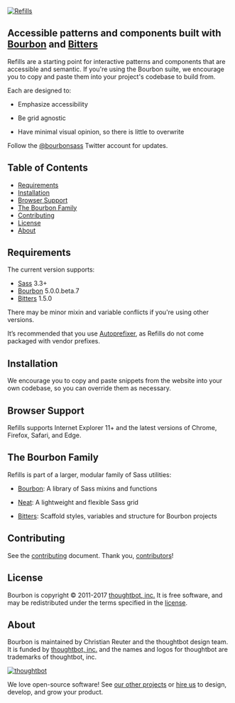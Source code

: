 [![Refills](http://images.thoughtbot.com/bourbon/refills-logo.svg)](http://refills.bourbon.io)

## Accessible patterns and components built with [Bourbon] and [Bitters]

Refills are a starting point for interactive patterns and components that are
accessible and semantic. If you're using the Bourbon suite, we encourage you to
copy and paste them into your project's codebase to build from.

Each are designed to:

- Emphasize accessibility
- Be grid agnostic
- Have minimal visual opinion, so there is little to overwrite

  [Bourbon]: http://bourbon.io
  [Bitters]: http://bitters.bourbon.io

Follow the [@bourbonsass](https://twitter.com/bourbonsass) Twitter account
for updates.

## Table of Contents

- [Requirements](#requirements)
- [Installation](#installation)
- [Browser Support](#browser-support)
- [The Bourbon Family](#the-bourbon-family)
- [Contributing](#contributing)
- [License](#license)
- [About](#about)

## Requirements

The current version supports:

- [Sass] 3.3+
- [Bourbon] 5.0.0.beta.7
- [Bitters] 1.5.0

There may be minor mixin and variable conflicts if you're using other versions.

It’s recommended that you use [Autoprefixer], as Refills do not come packaged
with vendor prefixes.

  [Sass]: https://github.com/sass/sass
  [Bourbon]: http://bourbon.io
  [Bitters]: http://bitters.bourbon.io
  [Autoprefixer]: https://github.com/postcss/autoprefixer

## Installation

We encourage you to copy and paste snippets from the website into
your own codebase, so you can override them as necessary.

## Browser Support

Refills supports Internet Explorer 11+ and the latest versions of Chrome,
Firefox, Safari, and Edge.

## The Bourbon Family

Refills is part of a larger, modular family of Sass utilities:

- [Bourbon]: A library of Sass mixins and functions
- [Neat]: A lightweight and flexible Sass grid
- [Bitters]: Scaffold styles, variables and structure for Bourbon projects

  [Bourbon]: https://github.com/thoughtbot/bourbon
  [Neat]: https://github.com/thoughtbot/neat
  [Bitters]: https://github.com/thoughtbot/bitters

## Contributing

See the [contributing] document. Thank you, [contributors]!

  [contributing]: CONTRIBUTING.md
  [contributors]: https://github.com/thoughtbot/refills/graphs/contributors

## License

Bourbon is copyright © 2011-2017 [thoughtbot, inc.][thoughtbot] It is free
software, and may be redistributed under the terms specified in the [license].

  [license]: LICENSE.md

## About

Bourbon is maintained by Christian Reuter and the thoughtbot design team. It is
funded by [thoughtbot, inc.][thoughtbot] and the names and logos for thoughtbot
are trademarks of thoughtbot, inc.

[![thoughtbot][thoughtbot-logo]][thoughtbot]

We love open-source software! See [our other projects][community] or
[hire us][hire] to design, develop, and grow your product.

  [thoughtbot]: https://thoughtbot.com?utm_source=github
  [thoughtbot-logo]: http://presskit.thoughtbot.com/images/thoughtbot-logo-for-readmes.svg
  [community]: https://thoughtbot.com/community?utm_source=github
  [hire]: https://thoughtbot.com/hire-us?utm_source=github
